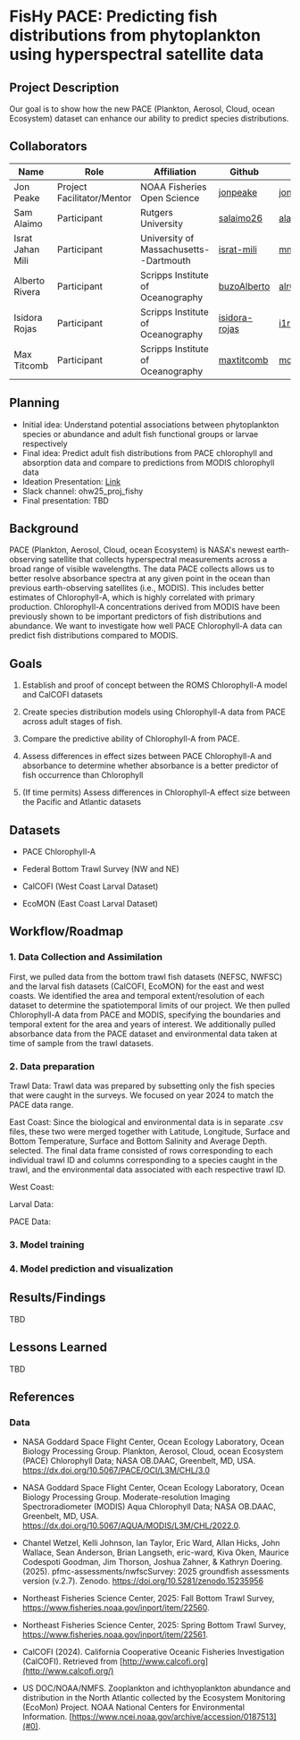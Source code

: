 # FisHy PACE: Predicting fish distributions from phytoplankton using hyperspectral satellite data

## Project Description

Our goal is to show how the new PACE (Plankton, Aerosol, Cloud, ocean Ecosystem) dataset can enhance our ability to predict species distributions.

## Collaborators

| Name             | Role                       | Affiliation                            |  Github        |  Email                     |
|------------------|----------------------------|----------------------------------------|--------------- |----------------------------|
| Jon Peake        | Project Facilitator/Mentor |NOAA Fisheries Open Science             |[jonpeake]([url](https://github.com/jonpeake))        |jonathan.peake@noaa.gov     |
| Sam Alaimo       | Participant                |Rutgers University                      |[salaimo26 ]([url](https://github.com/salaimo26))      |alaimo@marine.rutgers.edu   |
| Israt Jahan Mili | Participant                |University of Massachusetts--Dartmouth  |[israt-mili]([url](https://github.com/israt-mili))      |mmili@umassd.edu            |
| Alberto Rivera   | Participant                |Scripps Institute of Oceanography       |[buzoAlberto]([url](https://github.com/buzoAlberto))     |alr052@ucsd.edu             | 
| Isidora Rojas    | Participant                |Scripps Institute of Oceanography       |[isidora-rojas ]([url](https://github.com/isidora-rojas))  |i1rojas@ucsd.edu            |  
| Max Titcomb      | Participant                |Scripps Institute of Oceanography       |[maxtitcomb]([url](https://github.com/maxtitcomb))      |mctitcomb@ucsd.edu          |


## Planning

-   Initial idea: Understand potential associations between phytoplankton species or abundance and adult fish functional groups or larvae respectively
-   Final idea: Predict adult fish distributions from PACE chlorophyll and absorption data and compare to predictions from MODIS chlorophyll data
-   Ideation Presentation: [Link](https://docs.google.com/presentation/d/1oRBbjYOHBqAwBdsVWctXN-ScwihK1mItiyZXgEEFPC4/edit?usp=sharing)
-   Slack channel: ohw25_proj_fishy
-   Final presentation: TBD

## Background

PACE (Plankton, Aerosol, Cloud, ocean Ecosystem) is NASA's newest earth-observing satellite that collects hyperspectral measurements across a broad range of visible wavelengths. The data PACE collects allows us to better resolve absorbance spectra at any given point in the ocean than previous earth-observing satellites (i.e., MODIS). This includes better estimates of Chlorophyll-A, which is highly correlated with primary production. Chlorophyll-A concentrations derived from MODIS have been previously shown to be important predictors of fish distributions and abundance. We want to investigate how well PACE Chlorophyll-A data can predict fish distributions compared to MODIS.

## Goals

1.  Establish and proof of concept between the ROMS Chlorophyll-A model and CalCOFI datasets

2.  Create species distribution models using Chlorophyll-A data from PACE across adult stages of fish.

3.  Compare the predictive ability of Chlorophyll-A from PACE.

4.  Assess differences in effect sizes between PACE Chlorophyll-A and absorbance to determine whether absorbance is a better predictor of fish occurrence than Chlorophyll

5.  (If time permits) Assess differences in Chlorophyll-A effect size between the Pacific and Atlantic datasets

## Datasets

-   PACE Chlorophyll-A

-   Federal Bottom Trawl Survey (NW and NE)

-   CalCOFI (West Coast Larval Dataset)

-   EcoMON (East Coast Larval Dataset)

## Workflow/Roadmap

### 1.  Data Collection and Assimilation 

First, we pulled data from the bottom trawl fish datasets (NEFSC, NWFSC) and the larval fish datasets (CalCOFI, EcoMON) for the east and west coasts. We identified the area and temporal extent/resolution of each dataset to determine the spatiotemporal limits of our project. We then pulled Chlorophyll-A data from PACE and MODIS, specifying the boundaries and temporal extent for the area and years of interest. We additionally pulled absorbance data from the PACE dataset and environmental data taken at time of sample from the trawl datasets.

### 2. Data preparation

Trawl Data: Trawl data was prepared by subsetting only the fish species that were caught in the surveys. We focused on year 2024 to match the PACE data range. 
  
  East Coast: Since the biological and environmental data is in separate .csv files, these two were merged together with Latitude, Longitude, Surface and Bottom Temperature, Surface and Bottom Salinity and Average Depth.
  selected. The final data frame consisted of rows corresponding to each individual trawl ID and columns corresponding to a species caught in the trawl, and the environmental data associated with each respective trawl ID.

  West Coast: 
  
Larval Data: 

PACE Data: 

### 3. Model training

### 4. Model prediction and visualization

## Results/Findings

TBD

## Lessons Learned

TBD

## References

### Data

-   NASA Goddard Space Flight Center, Ocean Ecology Laboratory, Ocean Biology Processing Group. Plankton, Aerosol, Cloud, ocean Ecosystem (PACE) Chlorophyll Data; NASA OB.DAAC, Greenbelt, MD, USA. <https://dx.doi.org/10.5067/PACE/OCI/L3M/CHL/3.0>

-   NASA Goddard Space Flight Center, Ocean Ecology Laboratory, Ocean Biology Processing Group. Moderate-resolution Imaging Spectroradiometer (MODIS) Aqua Chlorophyll Data; NASA OB.DAAC, Greenbelt, MD, USA. <https://dx.doi.org/10.5067/AQUA/MODIS/L3M/CHL/2022.0>.

-   Chantel Wetzel, Kelli Johnson, Ian Taylor, Eric Ward, Allan Hicks, John Wallace, Sean Anderson, Brian Langseth, eric-ward, Kiva Oken, Maurice Codespoti Goodman, Jim Thorson, Joshua Zahner, & Kathryn Doering. (2025). pfmc-assessments/nwfscSurvey: 2025 groundfish assessments version (v.2.7). Zenodo. https://doi.org/10.5281/zenodo.15235956

-  Northeast Fisheries Science Center, 2025: Fall Bottom Trawl Survey, https://www.fisheries.noaa.gov/inport/item/22560.

-  Northeast Fisheries Science Center, 2025: Spring Bottom Trawl Survey, https://www.fisheries.noaa.gov/inport/item/22561.

-   CalCOFI (2024). California Cooperative Oceanic Fisheries Investigation (CalCOFI). Retrieved from [http://www.calcofi.org](http://www.calcofi.org/)

-   US DOC/NOAA/NMFS. Zooplankton and ichthyoplankton abundance and distribution in the North Atlantic collected by the Ecosystem Monitoring (EcoMon) Project. NOAA National Centers for Environmental Information. [https://www.ncei.noaa.gov/archive/accession/0187513](#0).
